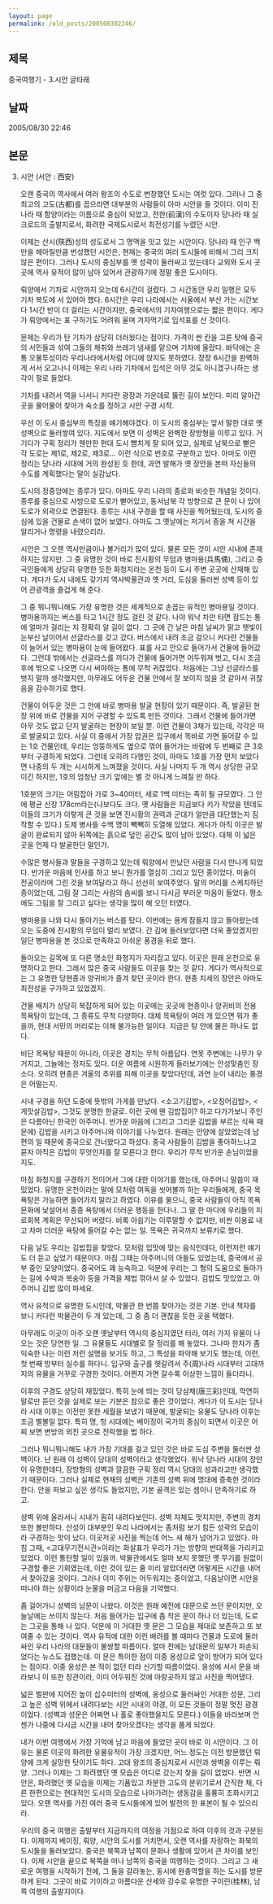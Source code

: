 ```yaml
---
layout: page
permalink: /old_posts/200508302246/
---
```


## 제목
중국여행기 - 3.시안 글타래

## 날짜
2005/08/30 22:46

## 본문
3. 시안 (서안 : 西安)
 

   오랜 중국의 역사에서 여러 왕조의 수도로 번창했던 도시는 여럿 있다. 그러나 그 중 최고의 고도(古都)를 꼽으라면 대부분의 사람들이 아마 시안을 들 것이다. 이미 진나라 때 함양이라는 이름으로 중심이 되었고, 전한(前漢)의 수도이자 당나라 때 실크로드의 출발지로서, 화려한 국제도시로서 최전성기를 누렸던 시안.

   이제는 산시(陝西)성의 성도로서 그 명맥을 잇고 있는 시안이다. 당나라 때 인구 백만을 헤아릴만큼 번성했던 시안은, 현재는 중국의 여러 도시들에 비해서 그리 크지 않은 편이다. 그러나 도시의 중심부를 옛 성곽이 둘러싸고 있는데다 교외와 도시 곳곳에 역사 유적이 많이 남아 있어서 관광하기에 정말 좋은 도시이다.
 

   뤄양에서 기차로 시안까지 오는데 6시간이 걸렸다. 그 시간동안 우리 일행은 모두 기차 복도에 서 있어야 했다. 6시간은 우리 나라에서는 서울에서 부산 가는 시간보다 1시간 반이 더 걸리는 시간이지만, 중국에서의 기차여행으로는 짧은 편이다. 게다가 뤄양에서는 표 구하기도 어려워 울며 겨자먹기로 입석표를 산 것이다.

   문제는 우리가 탄 기차가 상당히 더러웠다는 점이다. 가격이 싼 칸을 고른 탓에 중국의 서민들과 섞여 그들의 채취와 쓰레기 냄새를 맡으며 기차에 올랐다. 바닥에는 온통 오물투성이라 우리나라에서처럼 어디에 앉지도 못하였다. 장장 6시간을 완벽하게 서서 오고나니 이제는 우리 나라 기차에서 입석은 아무 것도 아니겠구나하는 생각이 절로 들었다.

   기차를 내려서 역을 나서니 커다란 광장과 가운데로 뚫린 길이 보인다. 미리 알아간 곳을 물어물어 찾아가 숙소를 정하고 시안 구경 시작.
 

   우선 이 도시 중심부의 특징을 얘기해야겠다. 이 도시의 중심부는 앞서 말한 대로 옛 성벽으로 둘러쌓여 있다. 지도에서 보면 이 성벽은 완벽한 장방형을 이루고 있다. 거기다가 구획 정리가 웬만한 현대 도시 뺨치게 잘 되어 있고, 실제로 남북으로 뻗은 각 도로는 제1로, 제2로, 제3로... 이런 식으로 번호로 구분하고 있다. 아마도 이런 정리는 당나라 시대에 거의 완성된 듯 한데, 과연 발해가 옛 장안을 본떠 자신들의 수도를 계획했다는 말이 실감났다.

   도시의 정중앙에는 종루가 있다. 아마도 우리 나라의 종로와 비슷한 개념일 것이다. 종루를 중심으로 사방으로 도로가 뻗어있고, 동서남북 각 방향으로 큰 문이 나 있어 도로가 외곽으로 연결된다. 종루는 시내 구경을 할 때 사진을 찍어뒀는데, 도시의 중심에 있을 건물로 손색이 없어 보였다. 아마도 그 옛날에는 저기서 종을 쳐 시간을 알리거나 명령을 내렸으리라.
 

   시안은 그 오랜 역사만큼이나 볼거리가 많이 있다. 물론 모든 것이 시안 시내에 존재하지는 않지만. 그 중 유명한 것이 바로 진시황의 무덤과 병마용(兵馬俑), 그리고 중국인들에게 상당히 유명한 듯한 화청지라는 온천 등이 도시 주변 곳곳에 산재해 있다. 게다가 도시 내에도 갖가지 역사박물관과 옛 거리, 도심을 둘러싼 성벽 등이 있어 관광객을 즐겁게 해 준다.

   그 중 뭐니뭐니해도 가장 유명한 것은 세계적으로 손꼽는 유적인 병마용일 것이다. 병마용까지는 버스를 타고 1시간 정도 걸린 것 같다. 나야 워낙 차만 타면 잠드는 통에 얼마가 걸리는 지 정확히 알 길이 없다. 그 곳에 간 날은 마침 날씨가 맑고 햇빛이 눈부신 날이어서 선글라스를 갖고 갔다. 버스에서 내려 조금 걸으니 커다란 건물들이 늘어서 있는 병마용이 눈에 들어왔다. 표를 사고 안으로 들어가서 건물에 들어갔다. 그런데 밖에서는 선글라스를 끼다가 건물에 들어가면 어두워져 벗고, 다시 조금 후에 밖으로 나오면 다시 써야하는 통에 무척 귀찮았다. 처음에는 그냥 선글라스를 벗지 말까 생각했지만, 아무래도 어두운 건물 안에서 잘 보이지 않을 것 같아서 귀찮음을 감수하기로 했다.

   건물이 어두운 것은 그 안에 바로 병마용 발굴 현장이 있기 때문이다. 즉, 발굴된 현장 위에 바로 건물을 지어 구경할 수 있도록 만든 것이다. 그래서 건물에 들어가면 아무 것도 없고 단지 발굴하는 현장이 보일 뿐. 이런 건물이 3채가 있는데, 각각은 따로 발굴되고 있다. 사실 이 중에서 가장 압권은 입구에서 똑바로 가면 들어갈 수 있는 1호 건물인데, 우리는 엉뚱하게도 옆으로 꺾어 들어가는 바람에 두 번째로 큰 3호부터 구경하게 되었다. 그런데 오히려 다행인 것이, 아마도 1호를 가장 먼저 보았다면 나중의 두 개는 시시하게 느껴졌을 것이다. 사실 나머지 두 개 역시 상당한 규모이긴 하지만, 1호의 엄청난 크기 앞에는 별 것 아니게 느껴질 만 하다.

   1호분의 크기는 어림잡아 가로 3~40미터, 세로 1백 미터는 족히 될 규모였다. 그 안에 평균 신장 178cm라는(나보다도 크다. 옛 사람들은 지금보다 키가 작았을 텐데도 이들의 크기가 이렇게 큰 것을 보면 진시황의 권력과 군대가 얼만큼 대단했는지 짐작할 수 있다.) 도제 병사들 수백 명이 빽빽히 도열해 있었다. 게다가 아직 이곳은 발굴이 완료되지 않아 뒤쪽에는 흙으로 덮인 공간도 많이 남아 있었다. 대체 이 넓은 곳을 언제 다 발굴한단 말인가.

   수많은 병사들과 말들을 구경하고 있는데 뤄양에서 만났던 사람을 다시 만나게 되었다. 반가운 마음에 인사를 하고 보니 뭔가를 열심히 그리고 있던 중이었다. 미술이 전공이라며 그린 것을 보여달라고 하니 선선히 보여주었다. 말의 머리를 스케치하던 중이었는데, 그림 잘 그리는 사람의 솜씨를 보니 다시금 부러운 마음이 들었다. 평소에도 그림을 잘 그리고 싶다는 생각을 많이 해 오던 터였다.
 

   병마용을 나와 다시 돌아가는 버스를 탔다. 이번에는 용케 잠들지 않고 돌아왔는데 오는 도중에 진시황의 무덤이 멀리 보였다. 간 김에 들러보았다면 더욱 좋았겠지만 일단 병마용을 본 것으로 만족하고 아쉬운 풍경을 뒤로 했다.

   돌아오는 길목에 또 다른 명소인 화청지가 자리잡고 있다. 이곳은 원래 온천으로 유명하다고 한다. 그래서 많은 중국 사람들도 이곳을 찾는 것 같다. 게다가 역사적으로는 그 유명한 당현종과 양귀비가 즐겨 찾던 곳이라 한다. 현종 치세의 장안은 아마도 최전성을 구가하고 있었겠지.

   건물 배치가 상당히 복잡하게 되어 있는 이곳에는 곳곳에 현종이나 양귀비의 전용 목욕탕이 있는데, 그 종류도 무척 다양하다. 대체 목욕탕이 여러 개 있으면 뭐가 좋을까, 현대 서민의 머리로는 이해 불가능한 일이다. 지금은 탕 안에 물은 하나도 없다.

   비단 목욕탕 때문이 아니라, 이곳은 경치는 무척 아름답다. 연못 주변에는 나무가 우거지고, 그늘에는 정자도 있다. 더운 여름에 시원하게 들러보기에는 안성맞춤인 장소다. 오히려 현종은 겨울의 추위를 피해 이곳을 찾았다던데, 과연 눈이 내리는 풍경은 어떨는지.
 

   시내 구경을 하던 도중에 뜻밖의 가게를 만났다. <소고기김밥>, <오징어김밥>, <게맛살김밥>, 그것도 분명한 한글로. 이런 곳에 왠 김밥집이? 하고 다가가보니 주인은 다름아닌 한국인 아주머니. 반가운 마음에 (그리고 그리운 김밥을 부르는 식욕 때문에) 김밥을 시키고 아주머니와 이야기를 나누었다. 원래는 안양에 살았었는데 남편의 일 때문에 중국으로 건너왔다고 하셨다. 중국 사람들이 김밥을 좋아하느냐고 묻자 아직은 김밥이 무엇인지를 잘 모른다고 한다. 우리가 무척 반가운 손님이었을지도.

   마침 화청지를 구경하기 전이어서 그에 대한 이야기를 했는데, 아주머니 말씀이 재밌었다. 유명한 온천이라는 말에 모처럼 여독을 씻어볼까 하는 우리들에게, 중국 목욕탕은 가능하면 들어가지 말라고 하였다. 이유를 물으니, 중국 사람들이 아직 목욕 문화에 낯설어서 종종 욕탕에서 더러운 행동을 한다나. 그 말 한 마디에 우리들의 피로회복 계획은 무산되어 버렸다. 비록 아쉽기는 이루말할 수 없지만, 비싼 이용료 내고 차마 더러운 욕탕에 들어갈 수는 없는 일. 목욕은 귀국까지 보류키로 했다.

   다음 날도 우리는 김밥집을 찾았다. 모처럼 입맛에 맞는 음식인데다, 이런저런 얘기도 더 듣고 싶었기 때문이다. 마침 그때는 아주머니의 아들도 있었는데, 중국에서 공부 중인 모양이었다. 중국어도 꽤 능숙하고. 덕분에 우리는 그 형의 도움으로 돌아가는 길에 수박과 복숭아 등을 가격을 제법 깎아서 살 수 있었다. 김밥도 맛있었고. 아주머니 김밥 많이 파세요.


   역사 유적으로 유명한 도시인데, 박물관 한 번쯤 찾아가는 것은 기본. 안내 책자를 보니 커다란 박물관이 두 개 있는데, 그 중 좀 더 괜찮을 듯한 곳을 택했다.

   아무래도 이곳이 아주 오랜 옛날부터 역사의 중심지였던 터라, 여러 가지 유물이 나오는 것은 당연한 일. 그 유물들도 시대별로 잘 정리를 해 놓았다. 그나마 한자가 좀 익숙한 나는 이런 저런 설명을 보기도 하고, 그 특성을 파악해 보기도 했는데, 이런, 첫 번째 방부터 실수를 하다니. 입구와 출구를 헷갈려서 주(周)나라 시대부터 고대까지의 유물을 거꾸로 구경한 것이다. 어쩐지 가면 갈수록 이상한 느낌이 들더라니.

   이후의 구경도 상당히 재밌었다. 특히 눈에 띄는 것이 당삼채(唐三彩)인데, 막연히 말로만 듣던 것을 실제로 보는 기분은 참으로 좋은 것이었다. 게다가 이 도시는 당나라 시대 이후는 이전만 못한 세월을 보냈기 때문에, 발굴되는 유물도 당나라 이후는 조금 별볼일 없다. 특히 명, 청 시대에는 베이징이 국가의 중심이 되면서 이곳은 어찌 보면 변방의 외진 곳으로 전락했을 법 하다.


   그러나 뭐니뭐니해도 내가 가장 기대를 걸고 있던 것은 바로 도심 주변을 둘러싼 성벽이다. 난 원래 이 성벽이 당대의 성벽이라고 생각했었다. 워낙 당나라 시대의 장안이 유명한데다, 장방형의 성벽과 깔끔한 구획 정리 역시 당대의 성과라고만 생각했기 때문이다. 그러나 실제로 현재의 성벽은 기존의 성벽 위에 명대에 증축한 것이라 한다. 안을 파보고 싶은 생각도 들었지만, 기본 골격은 있는 셈이니 만족하기로 하고.

   셩벽 위에 올라서니 시내가 훤히 내려다보인다. 성벽 자체도 멋지지만, 주변의 경치 또한 볼만하다. 산성이 대부분인 우리 나라에서는 좀처럼 보기 힘든 성곽의 모습이라 구경하는 맛이 났다. 이곳저곳 사진을 찍는데 어느 새 해가 넘어가고 있었다. 마침 그때, <고대무기전시관>이라는 화살표가 우리가 가는 방향의 반대쪽을 가리키고 있었다. 이런 통탄할 일이 있을까. 박물관에서도 얼마 보지 못했던 옛 무기를 원없이 구경할 좋은 기회였는데, 이런 것이 있는 줄 미리 알았더라면 어떻게든 시간을 내어서 찾아갔을 것이다. 그러나 이미 주위는 어두워지는 중이었고, 다음날이면 시안을 떠나야 하는 상황이라 눈물을 머금고 다음을 기약했다.

   좀 걸어가니 성벽의 남문이 나왔다. 이것은 원래 예전에 대문으로 쓰던 문이지만, 오늘날에는 쓰이지 않는다. 처음 들어가는 입구에 좀 작은 문이 하나 더 있는데, 도로는 그곳을 통해 나 있다. 덕분에 이 거대한 옛 문은 그 모습을 제대로 보존하고 또 보여줄 수 있는 것이다. 역사 유적에 대한 이런 배려를 볼 때마다 건물과 도로에 둘러싸인 우리 나라의 대문들이 불쌍할 따름이다. 얼마 전에는 남대문의 일부가 파손되었다는 뉴스도 접했는데. 이 문은 특이한 점이 이중 옹성으로 앞이 방어가 되어 있다는 점이다. 이중 옹성은 본 적이 없던 터라 신기할 따름이었다. 옹성에 서서 문을 바라보니 이 또한 장관이라, 이미 어두워진 것에 아랑곳하지 않고 사진을 찍어댔다.

   넓은 벌판에 지어진 높이 십수미터의 성벽에, 옹성으로 둘러싸인 거대한 성문, 그리고 높은 성벽 위에서 내려다보는 시안 시내의 야경, 이 모든 것들이 정말 멋진 광경이었다. (성벽과 성문은 어쩌면 나 홀로 좋아했을지도 모른다.) 이들을 바라보며 언젠가 나중에 다시금 시간을 내어 찾아오겠다는 생각을 품게 되었다.
 

   내가 이번 여행에서 가장 기억에 남고 마음에 들었던 곳이 바로 이 시안이다. 그 이유는 물론 이곳의 화려한 유물유적이 가장 크겠지만, 어느 정도는 이전 방문했던 뤄양에 크게 실망한 탓이기도 하다. 고대 왕조의 중심지로서 시안과 쌍벽을 이루는 뤄양. 그러나 이제는 그 화려했던 옛 모습은 어디로 갔는지 찾을 길이 없었다. 반면 시안은, 화려했던 옛 모습을 이제는 기품있고 차분한 고도의 분위기로서 간직한 채, 다른 한편으로는 현대적인 도시의 모습으로 나아가려는 생동감을 훌륭히 조화시키고 있다. 오랜 역사를 가진 여러 중국 도시들에게 있어 발전의 한 표본이 될 수 있으리라.

   우리의 중국 여행은 출발부터 지금까지의 여정을 기점으로 하여 이후의 것과 구분된다. 이제까지 베이징, 뤄양, 시안의 도시를 거치면서, 오랜 역사를 자랑하는 화북의 도시들을 둘러보았다. 중국은 북쪽과 남쪽이 문화나 생활에 있어서 큰 차이를 보인다. 이제 시안을 끝으로 북쪽을 떠나 남쪽의 중국을 여행하는 것이다. 그리고 그 새로운 여행을 시작하기 전에, 그 둘을 갈라놓는, 동시에 완충역할을 하는 도시를 방문하게 된다. 그곳이 바로 기이하고 아름다운 산세와 강수로 유명한 구이린(桂林), 남쪽 여행의 출발지이다.